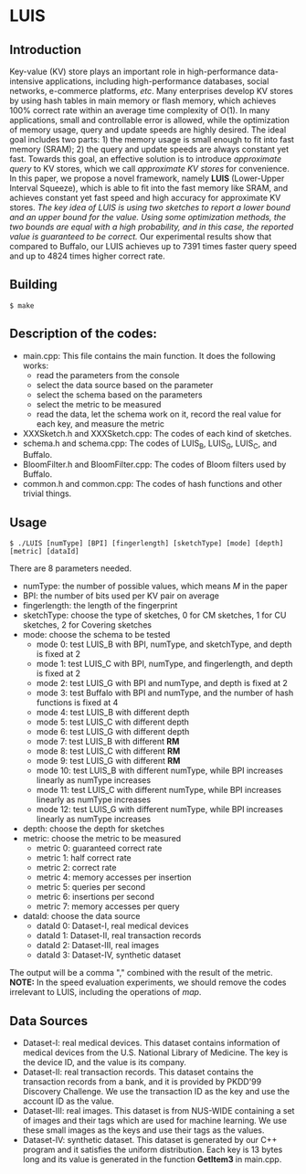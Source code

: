 # LUIS

## Introduction
Key-value (KV) store plays an important role in high-performance data-intensive applications, including high-performance databases, social networks, e-commerce platforms, *etc*. Many enterprises develop KV stores by using hash tables in main memory or flash memory, which achieves 100% correct rate within an average time complexity of O(1). In many applications, small and controllable error is allowed, while the optimization of memory usage, query and update speeds are highly desired. The ideal goal includes two parts: 1) the memory usage is small enough to fit into fast memory (SRAM); 2) the query and update speeds are always constant yet fast. Towards this goal, an effective solution is to introduce *approximate query* to KV stores, which we call *approximate KV stores* for convenience. In this paper, we propose a novel framework, namely **LUIS** (Lower-Upper Interval Squeeze), which is able to fit into the fast memory like SRAM, and achieves constant yet fast speed and high accuracy for approximate KV stores. *The key idea of LUIS is using two sketches to report a lower bound and an upper bound for the value. Using some optimization methods, the two bounds are equal with a high probability, and in this case, the reported value is guaranteed to be correct.* Our experimental results show that compared to Buffalo, our LUIS achieves up to 7391 times faster query speed and up to 4824 times higher correct rate.

## Building

	$ make

## Description of the codes:

* main.cpp: This file contains the main function. It does the following works:
	* read the parameters from the console
	* select the data source based on the parameter
	* select the schema based on the parameters
	* select the metric to be measured
	* read the data, let the schema work on it, record the real value for each key, and measure the metric
* XXXSketch.h and XXXSketch.cpp: The codes of each kind of sketches.
* schema.h and schema.cpp: The codes of LUIS<sub>B</sub>, LUIS<sub>G</sub>, LUIS<sub>C</sub>, and Buffalo.
* BloomFilter.h and BloomFilter.cpp: The codes of Bloom filters used by Buffalo.
* common.h and common.cpp: The codes of hash functions and other trivial things.

## Usage

	$ ./LUIS [numType] [BPI] [fingerlength] [sketchType] [mode] [depth] [metric] [dataId]

There are 8 parameters needed.
* numType: the number of possible values, which means *M* in the paper
* BPI: the number of bits used per KV pair on average
* fingerlength: the length of the fingerprint
* sketchType: choose the type of sketches, 0 for CM sketches, 1 for CU sketches, 2 for Covering sketches
* mode: choose the schema to be tested
	* mode 0: test LUIS_B with BPI, numType, and sketchType, and depth is fixed at 2
	* mode 1: test LUIS_C with BPI, numType, and fingerlength, and depth is fixed at 2
	* mode 2: test LUIS_G with BPI and numType, and depth is fixed at 2
	* mode 3: test Buffalo with BPI and numType, and the number of hash functions is fixed at 4
	* mode 4: test LUIS_B with different depth
	* mode 5: test LUIS_C with different depth
	* mode 6: test LUIS_G with different depth
	* mode 7: test LUIS_B with different **RM**
	* mode 8: test LUIS_C with different **RM**
	* mode 9: test LUIS_G with different **RM**
	* mode 10: test LUIS_B with different numType, while BPI increases linearly as numType increases
	* mode 11: test LUIS_C with different numType, while BPI increases linearly as numType increases
	* mode 12: test LUIS_G with different numType, while BPI increases linearly as numType increases
* depth: choose the depth for sketches
* metric: choose the metric to be measured
	* metric 0: guaranteed correct rate
	* metric 1: half correct rate
	* metric 2: correct rate
	* metric 4: memory accesses per insertion
	* metric 5: queries per second
	* metric 6: insertions per second
	* metric 7: memory accesses per query
* dataId: choose the data source
	* dataId 0: Dataset-I, real medical devices
	* dataId 1: Dataset-II, real transaction records
	* dataId 2: Dataset-III, real images
	* dataId 3: Dataset-IV, synthetic dataset

The output will be a comma "," combined with the result of the metric.
**NOTE:** In the speed evaluation experiments, we should remove the codes irrelevant to LUIS, including the operations of *map*.

## Data Sources

* Dataset-I: real medical devices. This dataset contains information of medical devices from the U.S. National Library of Medicine. The key is the device ID, and the value is its company.
* Dataset-II: real transaction records. This dataset contains the transaction records from a bank, and it is provided by PKDD'99 Discovery Challenge. We use the transaction ID as the key and use the account ID as the value.
* Dataset-III: real images. This dataset is from NUS-WIDE containing a set of images and their tags which are used for machine learning. We use these small images as the keys and use their tags as the values.
* Dataset-IV: synthetic dataset. This dataset is generated by our C++ program and it satisfies the uniform distribution. Each key is 13 bytes long and its value is generated in the function **GetItem3** in main.cpp.